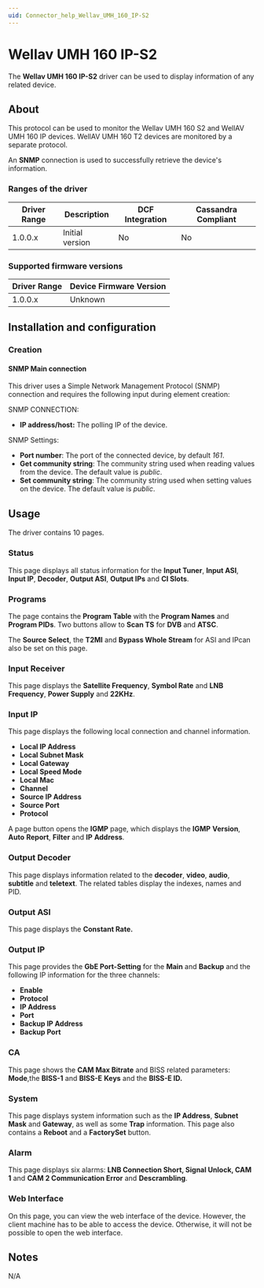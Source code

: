 ```yaml
---
uid: Connector_help_Wellav_UMH_160_IP-S2
---
```


# Wellav UMH 160 IP-S2

The **Wellav UMH 160 IP-S2** driver can be used to display information of any related device.

## About

This protocol can be used to monitor the Wellav UMH 160 S2 and WellAV UMH 160 IP devices. WellAV UMH 160 T2 devices are monitored by a separate protocol.

An **SNMP** connection is used to successfully retrieve the device's information.

### Ranges of the driver

| **Driver Range** | **Description** | **DCF Integration** | **Cassandra Compliant** |
|------------------|-----------------|---------------------|-------------------------|
| 1.0.0.x          | Initial version | No                  | No                      |

### Supported firmware versions

| **Driver Range** | **Device Firmware Version** |
|------------------|-----------------------------|
| 1.0.0.x          | Unknown                     |

## Installation and configuration

### Creation

#### SNMP Main connection

This driver uses a Simple Network Management Protocol (SNMP) connection and requires the following input during element creation:

SNMP CONNECTION:

- **IP address/host:** The polling IP of the device.

SNMP Settings:

- **Port number**: The port of the connected device, by default *161*.
- **Get community string**: The community string used when reading values from the device. The default value is *public*.
- **Set community string**: The community string used when setting values on the device. The default value is *public*.

## Usage

The driver contains 10 pages.

### Status

This page displays all status information for the **Input Tuner**, **Input ASI**, **Input IP**, **Decoder**, **Output ASI**, **Output IPs** and **CI Slots**.

### Programs

The page contains the **Program Table** with the **Program Names** and **Program PIDs**. Two buttons allow to **Scan TS** for **DVB** and **ATSC**.

The **Source Select**, the **T2MI** and **Bypass Whole Stream** for ASI and IPcan also be set on this page.

### Input Receiver

This page displays the **Satellite Frequency**, **Symbol Rate** and **LNB Frequency**, **Power Supply** and **22KHz**.

### Input IP

This page displays the following local connection and channel information.

- **Local IP Address**
- **Local Subnet Mask**
- **Local Gateway**
- **Local Speed Mode**
- **Local Mac**
- **Channel**
- **Source IP Address**
- **Source Port**
- **Protocol**

A page button opens the **IGMP** page, which displays the **IGMP** **Version**, **Auto** **Report**, **Filter** and **IP** **Address**.

### Output Decoder

This page displays information related to the **decoder**, **video**, **audio**, **subtitle** and **teletext**. The related tables display the indexes, names and PID.

### Output ASI

This page displays the **Constant Rate.**

### Output IP

This page provides the **GbE Port-Setting** for the **Main** and **Backup** and the following IP information for the three channels:

- **Enable**
- **Protocol**
- **IP Address**
- **Port**
- **Backup IP Address**
- **Backup Port**

### CA

This page shows the **CAM Max Bitrate** and BISS related parameters: **Mode**,the **BISS-1** and **BISS-E** **Keys** and the **BISS-E ID.**

### System

This page displays system information such as the **IP Address**, **Subnet Mask** and **Gateway**, as well as some **Trap** information. This page also contains a **Reboot** and a **FactorySet** button.

### Alarm

This page displays six alarms: **LNB Connection Short, Signal Unlock, CAM 1** and **CAM 2 Communication Error** and **Descrambling**.

### Web Interface

On this page, you can view the web interface of the device. However, the client machine has to be able to access the device. Otherwise, it will not be possible to open the web interface.

## Notes

N/A
